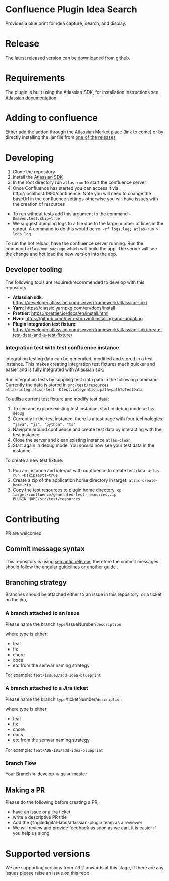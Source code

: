 # Confluence Plugin Idea Search

Provides a blue print for idea capture, search, and display.

# Release

The latest released version [can be downloaded from github.](https://github.com/agiledigital-labs/confluence-plugin-idea-search/releases/latest)

# Requirements

The plugin is built using the Atlassian SDK, for installation instructions see [Atlassian documentation](https://developer.atlassian.com/server/framework/atlassian-sdk/set-up-the-atlassian-plugin-sdk-and-build-a-project/).

# Adding to confluence

Either add the addon through the Atlassian Market place (link to come) or by directly installing the .jar file from [one of the releases](https://github.com/agiledigital-labs/confluence-plugin-idea-search/releases)

# Developing

1. Clone the repository
2. Install the [Atlassian SDK](https://developer.atlassian.com/server/framework/atlassian-sdk/)
3. In the root directory run `atlas-run` to start the confluence server
4. Once Confluence has started you can access it via http://localhost:1990/confluence. Note you will need to change the baseUrl in the confluence settings otherwise you will have issues with the creation of resources

- To run without tests add this argument to the command `-Dmaven.test.skip=true`
- We suggest dumping logs to a file due to the large number of lines in the output. A command to do this would be `rm -rf logs.log; atlas-run > logs.log`

To run the hot reload, have the confluence server running. Run the command `atlas-mvn package` which will build the app. The server will see the change and hot load the new version into the app.

## Developer tooling

The following tools are required/recommended to develop with this repository

- **Atlassian sdk**: https://developer.atlassian.com/server/framework/atlassian-sdk/
- **Yarn**: https://classic.yarnpkg.com/en/docs/install
- **Prettier**: https://prettier.io/docs/en/install.html
- **Nvm**: https://github.com/nvm-sh/nvm#installing-and-updating
- **Plugin integration test fixture**: https://developer.atlassian.com/server/framework/atlassian-sdk/create-test-data-and-a-test-fixture/

### Integration test with test confluence instance

Integration testing data can be generated, modified and stored in a test instance. This makes creating integration test fixtures much quicker and easier and is fully integrated with Atlassian sdk.

Run integration tests by suppling test data path in the following command. Currently the data is stored in `src/test/resources`  
`atlas-integration-test -Dtest.integration.path=pathToTestData`

To utilise current test fixture and modify test data:

1. To see and explore existing test instance, start in debug mode
   `atlas-debug`
2. Currently in the test instance, there is a test page with four technologies:
   `"java", "js", "python", "ts"`
3. Navigate around confluence and create test data by interacting with the test instance.
4. Close the server and clean existing instance
   `atlas-clean`
5. Start again in debug mode. You should now see your test data in the instance.

To create a new test fixture:

1. Run an instance and interact with confluence to create test data.
   `atlas-run -DskipTests=true`
2. Create a zip of the application home directory in target.
   `atlas-create-home-zip`
3. Copy the test resources to plugin home directory.
   `cp target/confluence/generated-test-resources.zip PLUGIN_HOME/src/test/resources`

# Contributing

PR are welcomed

## Commit message syntax

This repository is using [semantic release](https://semantic-release.gitbook.io/semantic-release/), therefore the commit messages should follow the [angular guidelines](https://github.com/angular/angular.js/blob/master/DEVELOPERS.md#-git-commit-guidelines) or [another guide](https://blog.greenkeeper.io/introduction-to-semantic-release-33f73b117c8) .

## Branching strategy

Branches should be attached either to an issue in this repository, or a ticket on the jira,

### A branch attached to an issue

Please name the branch `type`/issueNumber/`description`

where type is either;

- feat
- fix
- chore
- docs
- etc from the semvar naming strategy

For example:
`feat/issue3/add-idea-blueprint`

### A branch attached to a Jira ticket

Please name the branch `type`/ticketNumber/`description`

where type is either;

- feat
- fix
- chore
- docs
- etc from the semvar naming strategy

For example:
`feat/ADE-101/add-idea-blueprint`

### Branch Flow

Your Branch => develop => qa => master

## Making a PR

Please do the following before creating a PR;

- have an issue or a jira ticket,
- write a descriptive PR title
- Add the @agiledigital-labs/atlassian-plugin team as a reviewer
- We will review and provide feedback as soon as we can, it is easier if you help us along

# Supported versions

We are supporting versions from 7.6.2 onwards at this stage, if there are any issues please raise an issue on this repo
